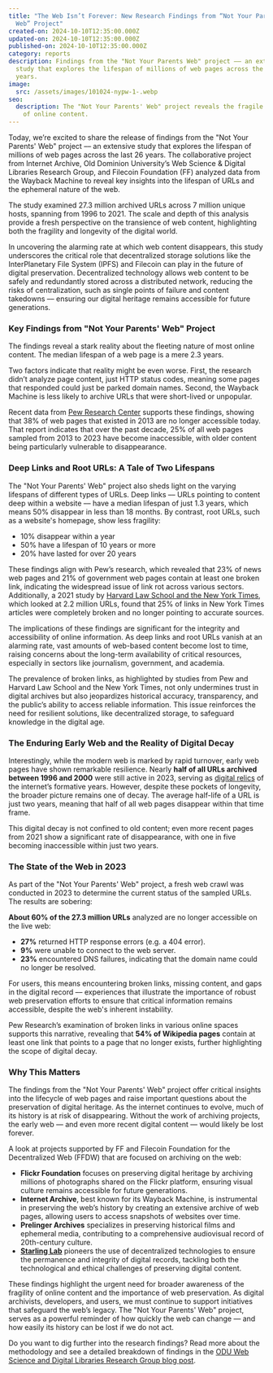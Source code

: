 ```yaml
---
title: "The Web Isn’t Forever: New Research Findings from “Not Your Parents'
  Web” Project"
created-on: 2024-10-10T12:35:00.000Z
updated-on: 2024-10-10T12:35:00.000Z
published-on: 2024-10-10T12:35:00.000Z
category: reports
description: Findings from the "Not Your Parents Web" project –– an extensive
  study that explores the lifespan of millions of web pages across the last 26
  years.
image:
  src: /assets/images/101024-nypw-1-.webp
seo:
  description: The "Not Your Parents' Web" project reveals the fragile lifespan
    of online content.
---
```


Today, we’re excited to share the release of findings from the "Not Your Parents' Web" project –– an extensive study that explores the lifespan of millions of web pages across the last 26 years. The collaborative project from Internet Archive, Old Dominion University’s Web Science & Digital Libraries Research Group, and Filecoin Foundation (FF) analyzed data from the Wayback Machine to reveal key insights into the lifespan of URLs and the ephemeral nature of the web.

The study examined 27.3 million archived URLs across 7 million unique hosts, spanning from 1996 to 2021. The scale and depth of this analysis provide a fresh perspective on the transience of web content, highlighting both the fragility and longevity of the digital world.

In uncovering the alarming rate at which web content disappears, this study underscores the critical role that decentralized storage solutions like the InterPlanetary File System (IPFS) and Filecoin can play in the future of digital preservation. Decentralized technology allows web content to be safely and redundantly stored across a distributed network, reducing the risks of centralization, such as single points of failure and content takedowns –– ensuring our digital heritage remains accessible for future generations.

### Key Findings from "Not Your Parents' Web" Project

The findings reveal a stark reality about the fleeting nature of most online content. The median lifespan of a web page is a mere 2.3 years.

Two factors indicate that reality might be even worse. First, the research didn’t analyze page content, just HTTP status codes, meaning some pages that responded could just be parked domain names. Second, the Wayback Machine is less likely to archive URLs that were short-lived or unpopular.

Recent data from [Pew Research Center](https://www.pewresearch.org/data-labs/2024/05/17/when-online-content-disappears/) supports these findings, showing that 38% of web pages that existed in 2013 are no longer accessible today​. That report indicates that over the past decade, 25% of all web pages sampled from 2013 to 2023 have become inaccessible, with older content being particularly vulnerable to disappearance​.

### Deep Links and Root URLs: A Tale of Two Lifespans

The "Not Your Parents' Web" project also sheds light on the varying lifespans of different types of URLs. Deep links –– URLs pointing to content deep within a website –– have a median lifespan of just 1.3 years, which means 50% disappear in less than 18 months. By contrast, root URLs, such as a website's homepage, show less fragility:

- 10% disappear within a year
- 50% have a lifespan of 10 years or more
- 20% have lasted for over 20 years

These findings align with Pew’s research, which revealed that 23% of news web pages and 21% of government web pages contain at least one broken link, indicating the widespread issue of link rot across various sectors​. Additionally, a 2021 study by [Harvard Law School and the New York Times](https://www.cjr.org/analysis/linkrot-content-drift-new-york-times.php), which looked at 2.2 million URLs, found that 25% of links in New York Times articles were completely broken and no longer pointing to accurate sources.

The implications of these findings are significant for the integrity and accessibility of online information. As deep links and root URLs vanish at an alarming rate, vast amounts of web-based content become lost to time, raising concerns about the long-term availability of critical resources, especially in sectors like journalism, government, and academia.

The prevalence of broken links, as highlighted by studies from Pew and Harvard Law School and the New York Times, not only undermines trust in digital archives but also jeopardizes historical accuracy, transparency, and the public’s ability to access reliable information. This issue reinforces the need for resilient solutions, like decentralized storage, to safeguard knowledge in the digital age.

### The Enduring Early Web and the Reality of Digital Decay

Interestingly, while the modern web is marked by rapid turnover, early web pages have shown remarkable resilience. Nearly **half of all URLs archived between 1996 and 2000** were still active in 2023, serving as [digital relics](https://x.com/internetarchive/status/1838985759446941922) of the internet’s formative years. However, despite these pockets of longevity, the broader picture remains one of decay. The average half-life of a URL is just two years, meaning that half of all web pages disappear within that time frame.

This digital decay is not confined to old content; even more recent pages from 2021 show a significant rate of disappearance, with one in five becoming inaccessible within just two years.

### The State of the Web in 2023

As part of the "Not Your Parents' Web" project, a fresh web crawl was conducted in 2023 to determine the current status of the sampled URLs. The results are sobering:

**About 60% of the 27.3 million URLs** analyzed are no longer accessible on the live web:

- **27%** returned HTTP response errors (e.g. a 404 error).
- **9%** were unable to connect to the web server.
- **23%** encountered DNS failures, indicating that the domain name could no longer be resolved.

For users, this means encountering broken links, missing content, and gaps in the digital record –– experiences that illustrate the importance of robust web preservation efforts to ensure that critical information remains accessible, despite the web's inherent instability.

Pew Research’s examination of broken links in various online spaces supports this narrative, revealing that **54% of Wikipedia pages** contain at least one link that points to a page that no longer exists, further highlighting the scope of digital decay​.

### Why This Matters

The findings from the "Not Your Parents' Web" project offer critical insights into the lifecycle of web pages and raise important questions about the preservation of digital heritage. As the internet continues to evolve, much of its history is at risk of disappearing. Without the work of archiving projects, the early web — and even more recent digital content — would likely be lost forever.

A look at projects supported by FF and Filecoin Foundation for the Decentralized Web (FFDW) that are focused on archiving on the web:

- **Flickr Foundation** focuses on preserving digital heritage by archiving millions of photographs shared on the Flickr platform, ensuring visual culture remains accessible for future generations.
- **Internet Archive**, best known for its Wayback Machine, is instrumental in preserving the web’s history by creating an extensive archive of web pages, allowing users to access snapshots of websites over time.
- **Prelinger Archives** specializes in preserving historical films and ephemeral media, contributing to a comprehensive audiovisual record of 20th-century culture.
- **[Starling Lab](/ecosystem-explorer/starling-lab)** pioneers the use of decentralized technologies to ensure the permanence and integrity of digital records, tackling both the technological and ethical challenges of preserving digital content.

These findings highlight the urgent need for broader awareness of the fragility of online content and the importance of web preservation. As digital archivists, developers, and users, we must continue to support initiatives that safeguard the web’s legacy. The "Not Your Parents' Web" project, serves as a powerful reminder of how quickly the web can change — and how easily its history can be lost if we do not act.

Do you want to dig further into the research findings? Read more about the methodology and see a detailed breakdown of findings in the [ODU Web Science and Digital Libraries Research Group blog post](https://ws-dl.blogspot.com/2024/09/2024-09-20-some-urls-are-immortal-most.html).
